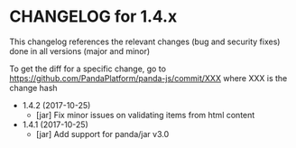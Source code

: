 CHANGELOG for 1.4.x
===================

This changelog references the relevant changes (bug and security fixes) done
in all versions (major and minor)

To get the diff for a specific change, go to https://github.com/PandaPlatform/panda-js/commit/XXX where
XXX is the change hash

* 1.4.2 (2017-10-25)
  * [jar] Fix minor issues on validating items from html content
* 1.4.1 (2017-10-25)
  * [jar] Add support for panda/jar v3.0

